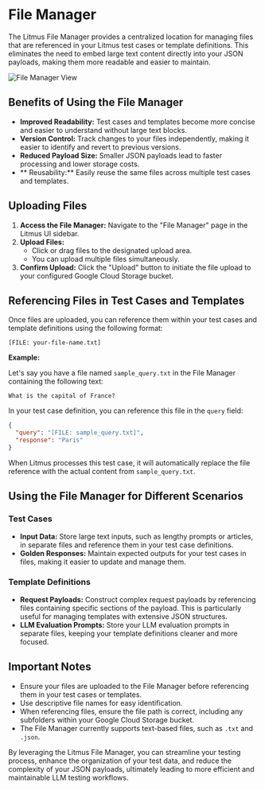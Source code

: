 # File Manager

The Litmus File Manager provides a centralized location for managing files that are referenced in your Litmus test cases or template definitions. This eliminates the need to embed large text content directly into your JSON payloads, making them more readable and easier to maintain.

![File Manager View](/img/file-manager.png)

## Benefits of Using the File Manager

- **Improved Readability:** Test cases and templates become more concise and easier to understand without large text blocks.
- **Version Control:** Track changes to your files independently, making it easier to identify and revert to previous versions.
- **Reduced Payload Size:** Smaller JSON payloads lead to faster processing and lower storage costs.
- ** Reusability:** Easily reuse the same files across multiple test cases and templates.

## Uploading Files

1. **Access the File Manager:** Navigate to the "File Manager" page in the Litmus UI sidebar.
2. **Upload Files:**
   - Click or drag files to the designated upload area.
   - You can upload multiple files simultaneously.
3. **Confirm Upload:** Click the "Upload" button to initiate the file upload to your configured Google Cloud Storage bucket.

## Referencing Files in Test Cases and Templates

Once files are uploaded, you can reference them within your test cases and template definitions using the following format:

```
[FILE: your-file-name.txt]
```

**Example:**

Let's say you have a file named `sample_query.txt` in the File Manager containing the following text:

```
What is the capital of France?
```

In your test case definition, you can reference this file in the `query` field:

```json
{
  "query": "[FILE: sample_query.txt]",
  "response": "Paris"
}
```

When Litmus processes this test case, it will automatically replace the file reference with the actual content from `sample_query.txt`.

## Using the File Manager for Different Scenarios

### Test Cases

- **Input Data:** Store large text inputs, such as lengthy prompts or articles, in separate files and reference them in your test case definitions.
- **Golden Responses:** Maintain expected outputs for your test cases in files, making it easier to update and manage them.

### Template Definitions

- **Request Payloads:** Construct complex request payloads by referencing files containing specific sections of the payload. This is particularly useful for managing templates with extensive JSON structures.
- **LLM Evaluation Prompts:** Store your LLM evaluation prompts in separate files, keeping your template definitions cleaner and more focused.

## Important Notes

- Ensure your files are uploaded to the File Manager before referencing them in your test cases or templates.
- Use descriptive file names for easy identification.
- When referencing files, ensure the file path is correct, including any subfolders within your Google Cloud Storage bucket.
- The File Manager currently supports text-based files, such as `.txt` and `.json`.

By leveraging the Litmus File Manager, you can streamline your testing process, enhance the organization of your test data, and reduce the complexity of your JSON payloads, ultimately leading to more efficient and maintainable LLM testing workflows.

